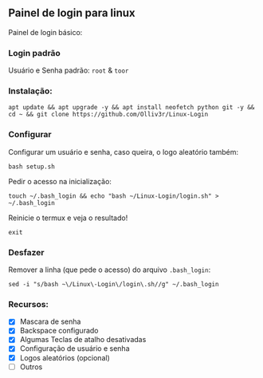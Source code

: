 ## Painel de login para linux
Painel de login básico: 

### Login padrão 
Usuário e Senha padrão: `root` & `toor`

### Instalação:
```
apt update && apt upgrade -y && apt install neofetch python git -y && cd ~ && git clone https://github.com/Olliv3r/Linux-Login
```

### Configurar
Configurar um usuário e senha, caso queira, o logo aleatório também:
```
bash setup.sh
```

Pedir o acesso na inicialização:
```
touch ~/.bash_login && echo "bash ~/Linux-Login/login.sh" > ~/.bash_login
```
Reinicie o termux e veja o resultado!
```
exit
```

### Desfazer
Remover a linha (que pede o acesso) do arquivo `.bash_login`:
```
sed -i "s/bash ~\/Linux\-Login\/login\.sh//g" ~/.bash_login
```

### Recursos:

- [x] Mascara de senha
- [x] Backspace configurado
- [x] Algumas Teclas de atalho desativadas
- [x] Configuração de usuário e senha
- [x] Logos aleatórios (opcional)
- [ ] Outros
